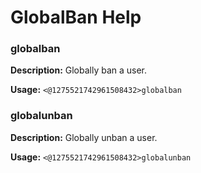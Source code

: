 # GlobalBan Help

### globalban

**Description:** Globally ban a user.

**Usage:** `<@1275521742961508432>globalban`

### globalunban

**Description:** Globally unban a user.

**Usage:** `<@1275521742961508432>globalunban`

